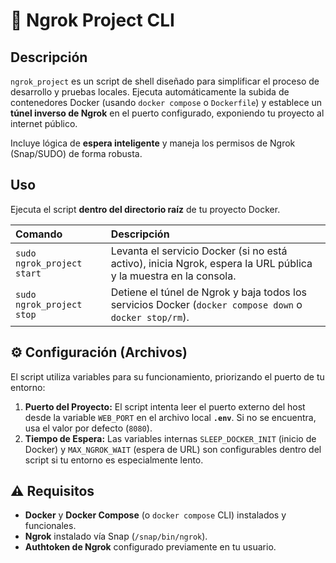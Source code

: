 # 🚀 Ngrok Project CLI

## Descripción

`ngrok_project` es un script de shell diseñado para simplificar el proceso de desarrollo y pruebas locales. Ejecuta automáticamente la subida de contenedores Docker (usando `docker compose` o `Dockerfile`) y establece un **túnel inverso de Ngrok** en el puerto configurado, exponiendo tu proyecto al internet público.

Incluye lógica de **espera inteligente** y maneja los permisos de Ngrok (Snap/SUDO) de forma robusta.

## Uso

Ejecuta el script **dentro del directorio raíz** de tu proyecto Docker.

| Comando | Descripción |
| :--- | :--- |
| `sudo ngrok_project start` | Levanta el servicio Docker (si no está activo), inicia Ngrok, espera la URL pública y la muestra en la consola. |
| `sudo ngrok_project stop` | Detiene el túnel de Ngrok y baja todos los servicios Docker (`docker compose down` o `docker stop/rm`). |

## ⚙️ Configuración (Archivos)

El script utiliza variables para su funcionamiento, priorizando el puerto de tu entorno:

1.  **Puerto del Proyecto:** El script intenta leer el puerto externo del host desde la variable `WEB_PORT` en el archivo local **`.env`**. Si no se encuentra, usa el valor por defecto (`8080`).
2.  **Tiempo de Espera:** Las variables internas `SLEEP_DOCKER_INIT` (inicio de Docker) y `MAX_NGROK_WAIT` (espera de URL) son configurables dentro del script si tu entorno es especialmente lento.

## ⚠️ Requisitos

* **Docker** y **Docker Compose** (o `docker compose` CLI) instalados y funcionales.
* **Ngrok** instalado vía Snap (`/snap/bin/ngrok`).
* **Authtoken de Ngrok** configurado previamente en tu usuario.
